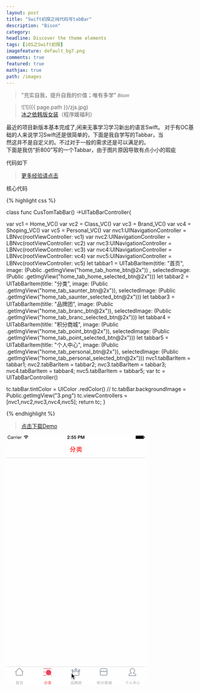 ```yaml
---
layout: post
title: "Swift初探之纯代码写tabBar"
description: "Bison"
category: 
headline: Discover the theme elements
tags: [iOS之Swift初探]
imagefeature: default_bg7.png
comments: true
featured: true
mathjax: true
path: /images
---
```


>&quot;充实自我，提升自我的价值；唯有多学&quot;
><small><cite title="Plato">Bison</cite></small>

>![1]({{ page.path }}/zjs.jpg)<br>
>[冰之依韩版女装](http://allluckly.taobao.com/)（程序媛福利）

最近的项目新版本基本完成了,闲来无事学习学习新出的语言Swift。
对于有OC基础的人来说学习Swift还是很简单的，下面是我自学写的Tabbar，当<br>
然这并不是自定义的。不过对于一般的需求还是可以满足的。<br>
下面是我仿“折800”写的一个Tabbar，由于图片原因导致有点小小的瑕疵<br>

代码如下<br>

 > [更多经验请点击](http://allluckly.cf/) 

核心代码


{% highlight css %}

class func CusTomTabBar() ->UITabBarController{

var vc1 = Home_VC()
var vc2 = Class_VC()
var vc3 = Brand_VC()
var vc4 = Shoping_VC()
var vc5 = Personal_VC()
var nvc1:UINavigationController = LBNvc(rootViewController: vc1)
var nvc2:UINavigationController = LBNvc(rootViewController: vc2)
var nvc3:UINavigationController = LBNvc(rootViewController: vc3)
var nvc4:UINavigationController = LBNvc(rootViewController: vc4)
var nvc5:UINavigationController = LBNvc(rootViewController: vc5)
let tabbar1 = UITabBarItem(title: "首页", image: (Public .getImgView("home_tab_home_btn@2x")) , selectedImage: (Public .getImgView("home_tab_home_selected_btn@2x")))
let tabbar2 = UITabBarItem(title: "分类", image: (Public .getImgView("home_tab_saunter_btn@2x")), selectedImage: (Public .getImgView("home_tab_saunter_selected_btn@2x")))
let tabbar3 = UITabBarItem(title: "品牌团", image: (Public .getImgView("home_tab_branc_btn@2x")), selectedImage: (Public .getImgView("home_tab_branc_selected_btn@2x")))
let tabbar4 = UITabBarItem(title: "积分商城", image: (Public .getImgView("home_tab_point_btn@2x")), selectedImage: (Public .getImgView("home_tab_point_selected_btn@2x")))
let tabbar5 = UITabBarItem(title: "个人中心", image: (Public .getImgView("home_tab_personal_btn@2x")), selectedImage: (Public .getImgView("home_tab_personal_selected_btn@2x")))
nvc1.tabBarItem = tabbar1;
nvc2.tabBarItem = tabbar2;
nvc3.tabBarItem = tabbar3;
nvc4.tabBarItem = tabbar4;
nvc5.tabBarItem = tabbar5;
var tc = UITabBarController()

tc.tabBar.tintColor = UIColor .redColor()
//        tc.tabBar.backgroundImage = Public.getImgView("3.png")
tc.viewControllers = [nvc1,nvc2,nvc3,nvc4,nvc5];
return tc;
}
 


{% endhighlight %}


> [点击下载Demo](https://github.com/AllLuckly/LBSwift_TabBar) <br>

![(LBSwift_TabBar)](https://github.com/AllLuckly/LBSwift_TabBar/blob/master/123.gif?raw=true)

